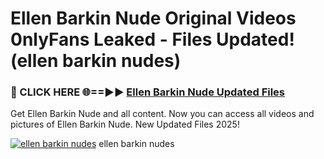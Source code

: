 # Ellen Barkin Nude Original Videos 0nlyFans Leaked - Files Updated! (ellen barkin nudes)

<h3>🔴 CLICK HERE 🌐==►► <a href="https://tinyurl.com/2p9ay9w9" rel="nofollow">Ellen Barkin Nude Updated Files</a></h3>

Get Ellen Barkin Nude and all content. Now you can access all videos and pictures of Ellen Barkin Nude. New Updated Files 2025!

[![ellen barkin nudes](https://i.imgur.com/KQgVmj3.gif)](https://tinyurl.com/2p9ay9w9)
ellen barkin nudes